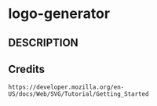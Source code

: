 # logo-generator

## DESCRIPTION



## Credits 
    https://developer.mozilla.org/en-US/docs/Web/SVG/Tutorial/Getting_Started

